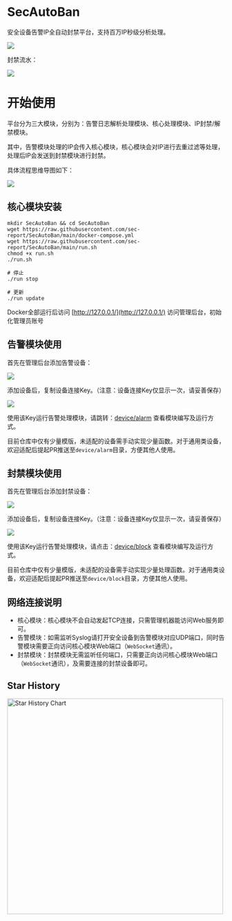 # SecAutoBan
安全设备告警IP全自动封禁平台，支持百万IP秒级分析处理。

![](https://raw.githubusercontent.com/sec-report/SecAutoBan/main/img/index.jpg)

封禁流水：

![](https://raw.githubusercontent.com/sec-report/SecAutoBan/main/img/flow.gif)

# 开始使用

平台分为三大模块，分别为：告警日志解析处理模块、核心处理模块、IP封禁/解禁模块。

其中，告警模块处理的IP会传入核心模块，核心模块会对IP进行去重过滤等处理，处理后IP会发送到封禁模块进行封禁。

具体流程思维导图如下：

![](https://raw.githubusercontent.com/sec-report/SecAutoBan/main/img/mind.jpg)

## 核心模块安装
```shell
mkdir SecAutoBan && cd SecAutoBan
wget https://raw.githubusercontent.com/sec-report/SecAutoBan/main/docker-compose.yml
wget https://raw.githubusercontent.com/sec-report/SecAutoBan/main/run.sh
chmod +x run.sh
./run.sh

# 停止
./run stop

# 更新
./run update
```

Docker全部运行后访问 [http://127.0.0.1/](http://127.0.0.1/) 访问管理后台，初始化管理员账号

## 告警模块使用
首先在管理后台添加告警设备：

![](https://raw.githubusercontent.com/sec-report/SecAutoBan/main/img/alarm1.jpg)

添加设备后，复制设备连接Key。（注意：设备连接Key仅显示一次，请妥善保存）

![](https://raw.githubusercontent.com/sec-report/SecAutoBan/main/img/alarm2.jpg)

使用该Key运行告警处理模块，请跳转：[device/alarm](https://github.com/sec-report/SecAutoBan/tree/main/device/alarm) 查看模块编写及运行方式。

目前仓库中仅有少量模版，未适配的设备需手动实现少量函数。对于通用类设备，欢迎适配后提起PR推送至`device/alarm`目录，方便其他人使用。

## 封禁模块使用
首先在管理后台添加封禁设备：

![](https://raw.githubusercontent.com/sec-report/SecAutoBan/main/img/block1.jpg)

添加设备后，复制设备连接Key。（注意：设备连接Key仅显示一次，请妥善保存）

![](https://raw.githubusercontent.com/sec-report/SecAutoBan/main/img/block2.jpg)

使用该Key运行告警处理模块，请点击：[device/block](https://github.com/sec-report/SecAutoBan/tree/main/device/block) 查看模块编写及运行方式。

目前仓库中仅有少量模版，未适配的设备需手动实现少量处理函数。对于通用类设备，欢迎适配后提起PR推送至`device/block`目录，方便其他人使用。

## 网络连接说明

* 核心模块：核心模块不会自动发起TCP连接，只需管理机器能访问Web服务即可。
* 告警模块：如需监听Syslog请打开安全设备到告警模块对应UDP端口，同时告警模块需要正向访问核心模块Web端口（`WebSocket`通讯）。
* 封禁模块：封禁模块无需监听任何端口，只需要正向访问核心模块Web端口（`WebSocket`通讯），及需要连接的封禁设备即可。

## Star History

<a href="https://github.com/sec-report/SecAutoBan/stargazers">
    <img width="500" alt="Star History Chart" src="https://api.star-history.com/svg?repos=sec-report/SecAutoBan&type=Date">
</a> 
